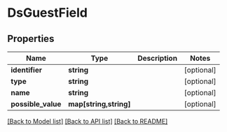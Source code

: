 # DsGuestField

## Properties
Name | Type | Description | Notes
------------ | ------------- | ------------- | -------------
**identifier** | **string** |  | [optional] 
**type** | **string** |  | [optional] 
**name** | **string** |  | [optional] 
**possible_value** | **map[string,string]** |  | [optional] 

[[Back to Model list]](../../README.md#documentation-for-models) [[Back to API list]](../../README.md#documentation-for-api-endpoints) [[Back to README]](../../README.md)

